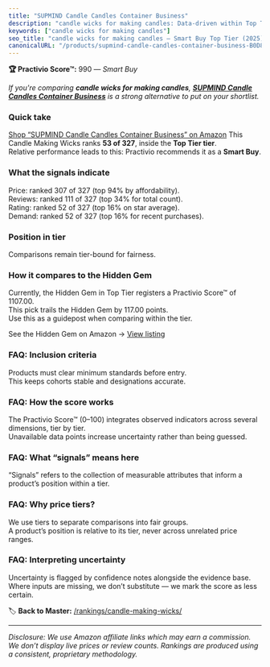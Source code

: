 ```yaml
---
title: "SUPMIND Candle Candles Container Business"
description: "candle wicks for making candles: Data-driven within Top Tier ranking using the Practivio Score™. Positioned by quality, value, demand, findability, momentum."
keywords: ["candle wicks for making candles"]
seo_title: "candle wicks for making candles — Smart Buy Top Tier (2025)"
canonicalURL: "/products/supmind-candle-candles-container-business-B0D816YMLY/"
---
```


**🏆 Practivio Score™:** 990 — _Smart Buy_


*If you're comparing **candle wicks for making candles**, **[SUPMIND Candle Candles Container Business](https://www.amazon.com/dp/B0D816YMLY?tag=practivio-20)** is a strong alternative to put on your shortlist.*
### Quick take
[Shop “SUPMIND Candle Candles Container Business” on Amazon](https://www.amazon.com/dp/B0D816YMLY?tag=practivio-20)
This Candle Making Wicks ranks **53 of 327**, inside the **Top Tier tier**.  
Relative performance leads to this: Practivio recommends it as a **Smart Buy**.

### What the signals indicate
Price: ranked 307 of 327 (top 94% by affordability).  
Reviews: ranked 111 of 327 (top 34% for total count).  
Rating: ranked 52 of 327 (top 16% on star average).  
Demand: ranked 52 of 327 (top 16% for recent purchases).

### Position in tier
Comparisons remain tier-bound for fairness.

### How it compares to the Hidden Gem
Currently, the Hidden Gem in Top Tier registers a Practivio Score™ of 1107.00.  
This pick trails the Hidden Gem by 117.00 points.  
Use this as a guidepost when comparing within the tier.  

See the Hidden Gem on Amazon → [View listing](https://www.amazon.com/dp/B0BFFY23VX?tag=practivio-20)

### FAQ: Inclusion criteria
Products must clear minimum standards before entry.  
This keeps cohorts stable and designations accurate.

### FAQ: How the score works
The Practivio Score™ (0–100) integrates observed indicators across several dimensions, tier by tier.  
Unavailable data points increase uncertainty rather than being guessed.

### FAQ: What “signals” means here
“Signals” refers to the collection of measurable attributes that inform a product’s position within a tier.

### FAQ: Why price tiers?
We use tiers to separate comparisons into fair groups.  
A product’s position is relative to its tier, never across unrelated price ranges.

### FAQ: Interpreting uncertainty
Uncertainty is flagged by confidence notes alongside the evidence base.  
Where inputs are missing, we don’t substitute — we mark the score as less certain.


🏷️ **Back to Master:** [/rankings/candle-making-wicks/](/rankings/candle-making-wicks/)

---
_Disclosure: We use Amazon affiliate links which may earn a commission. We don’t display live prices or review counts. Rankings are produced using a consistent, proprietary methodology._
